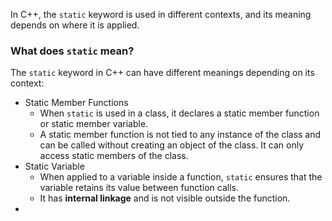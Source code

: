 In C++, the `static` keyword is used in different contexts, and its meaning depends on where it is applied.

### What does `static` mean?
The `static` keyword in C++ can have different meanings depending on its context:
- Static Member Functions
	- When `static` is used in a class, it declares a static member function or static member variable. 
	- A static member function is not tied to any instance of the class and can be called without creating an object of the class. It can only access static members of the class.
- Static Variable
	- When applied to a variable inside a function, `static` ensures that the variable retains its value between function calls. 
	- It has **internal linkage** and is not visible outside the function.
- 